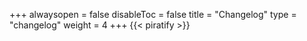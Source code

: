 +++
alwaysopen = false
disableToc = false
title = "Changelog"
type = "changelog"
weight = 4
+++
{{< piratify >}}
